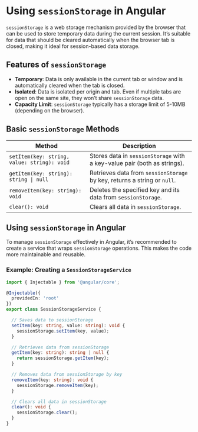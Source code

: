 # Using `sessionStorage` in Angular

`sessionStorage` is a web storage mechanism provided by the browser that can be used to store temporary data during the current session. It’s suitable for data that should be cleared automatically when the browser tab is closed, making it ideal for session-based data storage.

## Features of `sessionStorage`

- **Temporary**: Data is only available in the current tab or window and is automatically cleared when the tab is closed.
- **Isolated**: Data is isolated per origin and tab. Even if multiple tabs are open on the same site, they won’t share `sessionStorage` data.
- **Capacity Limit**: `sessionStorage` typically has a storage limit of 5-10MB (depending on the browser).

## Basic `sessionStorage` Methods

| Method                                      | Description                                              |
|---------------------------------------------|----------------------------------------------------------|
| `setItem(key: string, value: string): void` | Stores data in `sessionStorage` with a key-value pair (both as strings). |
| `getItem(key: string): string \| null`      | Retrieves data from `sessionStorage` by key, returns a string or `null`. |
| `removeItem(key: string): void`             | Deletes the specified key and its data from `sessionStorage`. |
| `clear(): void`                             | Clears all data in `sessionStorage`.                      |

## Using `sessionStorage` in Angular

To manage `sessionStorage` effectively in Angular, it’s recommended to create a service that wraps `sessionStorage` operations. This makes the code more maintainable and reusable.

### Example: Creating a `SessionStorageService`

```typescript
import { Injectable } from '@angular/core';

@Injectable({
  providedIn: 'root'
})
export class SessionStorageService {

  // Saves data to sessionStorage
  setItem(key: string, value: string): void {
    sessionStorage.setItem(key, value);
  }

  // Retrieves data from sessionStorage
  getItem(key: string): string | null {
    return sessionStorage.getItem(key);
  }

  // Removes data from sessionStorage by key
  removeItem(key: string): void {
    sessionStorage.removeItem(key);
  }

  // Clears all data in sessionStorage
  clear(): void {
    sessionStorage.clear();
  }
}
```

